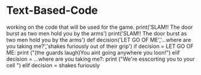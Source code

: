 # Text-Based-Code
working on the code that will be used for the game. 
print('SLAM!! The door burst as two men hold you by the arms')
print('SLAM!! The door burst as two men hold you by the arms')
def decision('LET GO OF ME','...where are you taking me?','shakes furiously out of their grip')
if decision = LET GO OF ME:
  print ("(the guards laugh)You aint going anywhere you loon!")
elif decision = ...where are you taking me?:
  print ("We're esscorting you to your cell ")
elif decision = shakes furiously 
